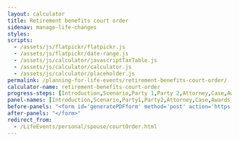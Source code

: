 ```yaml
---
layout: calculator
title: Retirement benefits court order
sidenav: manage-life-changes
styles:
scripts:
  - /assets/js/flatpickr/flatpickr.js
  - /assets/js/flatpickr/date-range.js
  - /assets/js/calculator/javascriptTaxTable.js
  - /assets/js/calculator/calculator.js
  - /assets/js/calculator/placeholder.js
permalink: /planning-for-life-events/retirement-benefits-court-order/
calculator-name: retirement-benefits-court-order
progress-steps: [Introduction,Scenario,Party 1,Party 2,Attorney,Case,Awards,Summary]
panel-names: [Introduction,Scenario,Party1,Party2,Attorney,Case,Awards,Summary]
before-panels: "<form id='generatePDFform' method='post' action='https://secure.tsp.gov/components/CORS/courtOrder/courtOrder.html'>"
after-panels: "</form>"
redirect_from:
  - /LifeEvents/personal/spouse/courtOrder.html
---
```


<!-- CONTENT END -->

